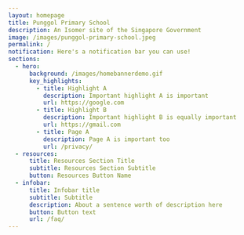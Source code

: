 ```yaml
---
layout: homepage
title: Punggol Primary School
description: An Isomer site of the Singapore Government
image: /images/punggol-primary-school.jpeg
permalink: /
notification: Here's a notification bar you can use!
sections:
  - hero:
      background: /images/homebannerdemo.gif
      key_highlights:
        - title: Highlight A
          description: Important highlight A is important
          url: https://google.com
        - title: Highlight B
          description: Important highlight B is equally important
          url: https://gmail.com
        - title: Page A
          description: Page A is important too
          url: /privacy/
  - resources:
      title: Resources Section Title
      subtitle: Resources Section Subtitle
      button: Resources Button Name
  - infobar:
      title: Infobar title
      subtitle: Subtitle
      description: About a sentence worth of description here
      button: Button text
      url: /faq/
---
```

